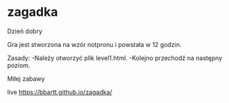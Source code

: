 # zagadka

Dzień dobry

Gra jest stworzona na wzór notpronu i powstała w 12 godzin.

Zasady:
-Należy otworzyć plik level1.html.
-Kolejno przechodź na następny poziom.

Miłej zabawy

live https://bbartt.github.io/zagadka/
